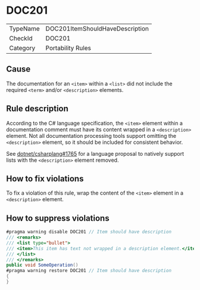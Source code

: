 # DOC201

<table>
<tr>
  <td>TypeName</td>
  <td>DOC201ItemShouldHaveDescription</td>
</tr>
<tr>
  <td>CheckId</td>
  <td>DOC201</td>
</tr>
<tr>
  <td>Category</td>
  <td>Portability Rules</td>
</tr>
</table>

## Cause

The documentation for an `<item>` within a `<list>` did not include the required `<term>` and/or `<description>`
elements.

## Rule description

According to the C# language specification, the `<item>` element within a documentation comment must have its content
wrapped in a `<description>` element. Not all documentation processing tools support omitting the `<description>`
element, so it should be included for consistent behavior.

See [dotnet/csharplang#1765](https://github.com/dotnet/csharplang/issues/1765) for a language proposal to natively
support lists with the `<description>` element removed.

## How to fix violations

To fix a violation of this rule, wrap the content of the `<item>` element in a `<description>` element.

## How to suppress violations

```csharp
#pragma warning disable DOC201 // Item should have description
/// <remarks>
/// <list type="bullet">
/// <item>This item has text not wrapped in a description element.</item>
/// </list>
/// </remarks>
public void SomeOperation()
#pragma warning restore DOC201 // Item should have description
{
}
```

